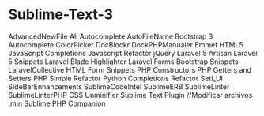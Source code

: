# Sublime-Text-3

AdvancedNewFile
All Autocomplete
AutoFileName
Bootstrap 3 Autocomplete
ColorPicker
DocBlockr
DockPHPManualer
Emmet
HTML5
JavaScript Completions
Javascript Refactor
jQuery
Laravel 5 Artisan 
Laravel 5 Snippets 
Laravel Blade Highlighter
Laravel Forms Bootstrap  Snippets 
LaravelCollective HTML Form Snippets
PHP Constructors
PHP Getters and Setters
PHP Simple Refactor 
Python Completions
Refactor 
Seti_UI
SideBarEnhancements
SublimeCodeIntel
SublimeERB
SublimeLinter
SublimeLinterPHP
CSS Unminifier Sublime Text Plugin //Modificar archivos .min
Sublime PHP Companion
